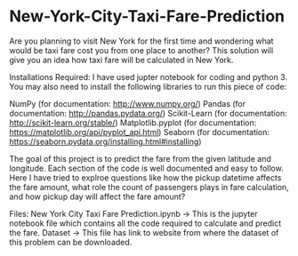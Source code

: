 # New-York-City-Taxi-Fare-Prediction

Are you planning to visit New York for the first time and wondering what would be taxi fare cost you from one place to another? This solution will give you an idea how taxi fare will be calculated in New York.

Installations Required: I have used jupter notebook for coding and python 3. You may also need to install the following libraries to run this piece of code:

NumPy (for documentation: http://www.numpy.org/)
Pandas (for documentation: http://pandas.pydata.org/)
Scikit-Learn (for documentation: http://scikit-learn.org/stable/)
Matplotlib.pyplot (for documentation: https://matplotlib.org/api/pyplot_api.html)
Seaborn (for documentation: https://seaborn.pydata.org/installing.html#installing)

The goal of this project is to predict the fare from the given latitude and longitude. Each section of the code is well documented and easy to follow. Here I have tried to explroe questions like how the pickup datetime affects the fare amount, what role the count of passengers plays in fare calculation, and how pickup day will affect the fare amount?

Files:
New York City Taxi Fare Prediction.ipynb ->  This is the jupyter notebook file which contains all the code required to calculate and predict the fare.
Dataset -> This file has link to website from where the dataset of this problem can be downloaded.
 
